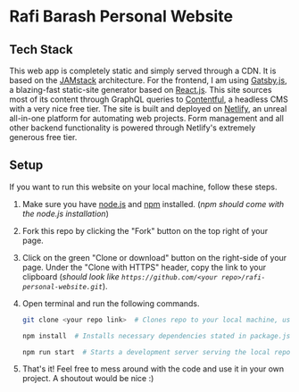 # Rafi Barash Personal Website

## Tech Stack

This web app is completely static and simply served through a CDN. It is based on the [JAMstack](https://jamstack.org/) architecture. For the frontend, I am using [Gatsby.js](https://www.gatsbyjs.org/), a blazing-fast static-site generator based on [React.js](https://reactjs.org/). This site sources most of its content through GraphQL queries to [Contentful](https://www.contentful.com/), a headless CMS with a very nice free tier. The site is built and deployed on [Netlify](https://www.netlify.com/), an unreal all-in-one platform for automating web projects. Form management and all other backend functionality is powered through Netlify's extremely generous free tier.

## Setup

If you want to run this website on your local machine, follow these steps.

1. Make sure you have [node.js](https://nodejs.org/en/) and [npm](https://www.npmjs.com/get-npm) installed. (_npm should come with the node.js installation_)

1. Fork this repo by clicking the "Fork" button on the top right of your page.

1. Click on the green "Clone or download" button on the right-side of your page. Under the "Clone with HTTPS" header, copy the link to your clipboard (_should look like `https://github.com/<your repo>/rafi-personal-website.git`_).

1. Open terminal and run the following commands.

   ```sh
   git clone <your repo link>  # Clones repo to your local machine, use link you copied

   npm install  # Installs necessary dependencies stated in package.json

   npm run start  # Starts a development server serving the local repo
   ```

1. That's it! Feel free to mess around with the code and use it in your own project. A shoutout would be nice :)
